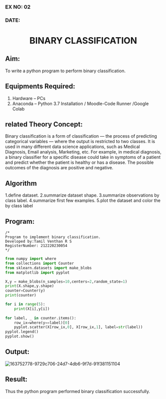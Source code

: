 ### EX NO: 02

### DATE:



# <p align="center"> BINARY CLASSIFICATION</p>
## Aim:
To write a python program to perform binary classification.

## Equipments Required:
1. Hardware – PCs
2. Anaconda – Python 3.7 Installation / Moodle-Code Runner /Google Colab

## related Theory Concept:
Binary classification is a form of classification — the process of predicting categorical variables — where the output is restricted to two classes. It is used in many different data science applications, such as Medical Diagnosis, Email analysis, Marketing, etc. For example, in medical diagnosis, a binary classifier for a specific disease could take in symptoms of a patient and predict whether the patient is healthy or has a disease. The possible outcomes of the diagnosis are positive and negative.
## Algorithm
1.define dataset.
2.summarize dataset shape.
3.summarize observations by class label.
4.summarize first few examples.
5.plot the dataset and color the by class label

## Program:
```
/*
Program to implement binary classification.
Developed by:Tamil Venthan R S
RegisterNumber: 212220230054 
*/
```
```python
from numpy import where
from collections import Counter
from sklearn.datasets import make_blobs
from matplotlib import pyplot

X,y = make_blobs(n_samples=10,centers=2,random_state=1)
print(X.shape,y.shape)
counter=Counter(y)
print(counter)

for i in range(5):
    print(X[i],y[i])
    
for label, _ in counter.items():
    row_ix=where(y==label)[0]
    pyplot.scatter(X[row_ix,0], X[row_ix,1], label=str(label))
pyplot.legend()
pyplot.show()
```

## Output:

![163752778-9729c706-24d7-4db6-9f7d-91f381151104](https://user-images.githubusercontent.com/75235477/166268189-88f25be8-e5b7-481f-9644-30ec57993615.png)


## Result:
Thus the python program performed binary classification successfully.
